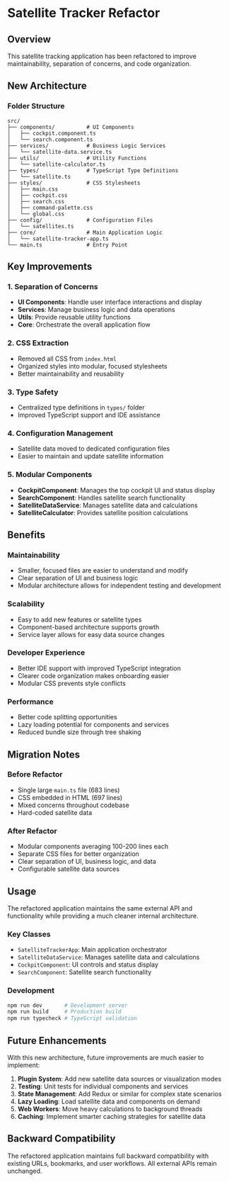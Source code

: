 # Satellite Tracker Refactor

## Overview
This satellite tracking application has been refactored to improve maintainability, separation of concerns, and code organization.

## New Architecture

### Folder Structure
```
src/
├── components/          # UI Components
│   ├── cockpit.component.ts
│   └── search.component.ts
├── services/            # Business Logic Services
│   └── satellite-data.service.ts
├── utils/               # Utility Functions
│   └── satellite-calculator.ts
├── types/               # TypeScript Type Definitions
│   └── satellite.ts
├── styles/              # CSS Stylesheets
│   ├── main.css
│   ├── cockpit.css
│   ├── search.css
│   ├── command-palette.css
│   └── global.css
├── config/              # Configuration Files
│   └── satellites.ts
├── core/                # Main Application Logic
│   └── satellite-tracker-app.ts
└── main.ts              # Entry Point
```

## Key Improvements

### 1. Separation of Concerns
- **UI Components**: Handle user interface interactions and display
- **Services**: Manage business logic and data operations
- **Utils**: Provide reusable utility functions
- **Core**: Orchestrate the overall application flow

### 2. CSS Extraction
- Removed all CSS from `index.html`
- Organized styles into modular, focused stylesheets
- Better maintainability and reusability

### 3. Type Safety
- Centralized type definitions in `types/` folder
- Improved TypeScript support and IDE assistance

### 4. Configuration Management
- Satellite data moved to dedicated configuration files
- Easier to maintain and update satellite information

### 5. Modular Components
- **CockpitComponent**: Manages the top cockpit UI and status display
- **SearchComponent**: Handles satellite search functionality
- **SatelliteDataService**: Manages satellite data and calculations
- **SatelliteCalculator**: Provides satellite position calculations

## Benefits

### Maintainability
- Smaller, focused files are easier to understand and modify
- Clear separation of UI and business logic
- Modular architecture allows for independent testing and development

### Scalability
- Easy to add new features or satellite types
- Component-based architecture supports growth
- Service layer allows for easy data source changes

### Developer Experience
- Better IDE support with improved TypeScript integration
- Clearer code organization makes onboarding easier
- Modular CSS prevents style conflicts

### Performance
- Better code splitting opportunities
- Lazy loading potential for components and services
- Reduced bundle size through tree shaking

## Migration Notes

### Before Refactor
- Single large `main.ts` file (683 lines)
- CSS embedded in HTML (697 lines)
- Mixed concerns throughout codebase
- Hard-coded satellite data

### After Refactor
- Modular components averaging 100-200 lines each
- Separate CSS files for better organization
- Clear separation of UI, business logic, and data
- Configurable satellite data sources

## Usage

The refactored application maintains the same external API and functionality while providing a much cleaner internal architecture.

### Key Classes
- `SatelliteTrackerApp`: Main application orchestrator
- `SatelliteDataService`: Manages satellite data and calculations
- `CockpitComponent`: UI controls and status display
- `SearchComponent`: Satellite search functionality

### Development
```bash
npm run dev       # Development server
npm run build     # Production build
npm run typecheck # TypeScript validation
```

## Future Enhancements

With this new architecture, future improvements are much easier to implement:

1. **Plugin System**: Add new satellite data sources or visualization modes
2. **Testing**: Unit tests for individual components and services
3. **State Management**: Add Redux or similar for complex state scenarios
4. **Lazy Loading**: Load satellite data and components on demand
5. **Web Workers**: Move heavy calculations to background threads
6. **Caching**: Implement smarter caching strategies for satellite data

## Backward Compatibility

The refactored application maintains full backward compatibility with existing URLs, bookmarks, and user workflows. All external APIs remain unchanged.